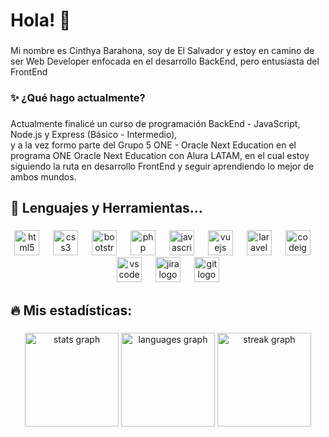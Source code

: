 <h1 align="left">Hola! 👋</h1>

###

<p align="left">Mi nombre es Cinthya Barahona, soy de El Salvador y estoy en camino de ser Web Developer enfocada en el desarrollo BackEnd, pero entusiasta del FrontEnd</p>

###

<h3 align="left">✨ ¿Qué hago actualmente?</h3>

###

<p align="left">Actualmente finalicé un curso de programación BackEnd - JavaScript, Node.js y Express (Básico - Intermedio),<br>y a la vez formo parte del Grupo 5 ONE - Oracle Next Education en el programa ONE Oracle Next Education con Alura LATAM, en el cual estoy siguiendo la ruta en desarrollo FrontEnd y seguir aprendiendo lo mejor de ambos mundos.</p>

###

<h2 align="left">🔧 Lenguajes y Herramientas...</h2>

###

<div align="center">
  <img src="https://cdn.jsdelivr.net/gh/devicons/devicon/icons/html5/html5-original.svg" height="40" alt="html5 logo"  />
  <img width="14" />
  <img src="https://cdn.jsdelivr.net/gh/devicons/devicon/icons/css3/css3-original.svg" height="40" alt="css3 logo"  />
  <img width="14" />
  <img src="https://cdn.jsdelivr.net/gh/devicons/devicon/icons/bootstrap/bootstrap-original.svg" height="40" alt="bootstrap logo"  />
  <img width="14" />
  <img src="https://cdn.jsdelivr.net/gh/devicons/devicon/icons/php/php-original.svg" height="40" alt="php logo"  />
  <img width="14" />
  <img src="https://cdn.jsdelivr.net/gh/devicons/devicon/icons/javascript/javascript-original.svg" height="40" alt="javascript logo"  />
  <img width="14" />
  <img src="https://cdn.jsdelivr.net/gh/devicons/devicon/icons/vuejs/vuejs-original.svg" height="40" alt="vuejs logo"  />
  <img width="14" />
  <img src="https://cdn.jsdelivr.net/gh/devicons/devicon/icons/laravel/laravel-plain.svg" height="40" alt="laravel logo"  />
  <img width="14" />
  <img src="https://cdn.jsdelivr.net/gh/devicons/devicon/icons/codeigniter/codeigniter-plain.svg" height="40" alt="codeigniter logo"  />
  <img width="14" />
  <img src="https://cdn.jsdelivr.net/gh/devicons/devicon/icons/vscode/vscode-original.svg" height="40" alt="vscode logo"  />
  <img width="14" />
  <img src="https://cdn.jsdelivr.net/gh/devicons/devicon/icons/jira/jira-original.svg" height="40" alt="jira logo"  />
  <img width="14" />
  <img src="https://cdn.jsdelivr.net/gh/devicons/devicon/icons/git/git-original.svg" height="40" alt="git logo"  />
</div>

###

<h2 align="left">🔥 Mis estadísticas:</h2>

###

<div align="center">
  <img src="https://github-readme-stats.vercel.app/api?username=CinthyaBarahona&hide_title=false&hide_rank=false&show_icons=true&include_all_commits=true&count_private=true&disable_animations=false&theme=synthwave&locale=es&hide_border=false&order=1" height="150" alt="stats graph"  />
  <img src="https://github-readme-stats.vercel.app/api/top-langs?username=CinthyaBarahona&locale=es&hide_title=false&layout=compact&card_width=320&langs_count=5&theme=synthwave&hide_border=false&order=2" height="150" alt="languages graph"  />
  <img src="https://streak-stats.demolab.com?user=CinthyaBarahona&locale=es&mode=weekly&theme=synthwave&hide_border=false&border_radius=5&order=3" height="150" alt="streak graph"  />
</div>

###
